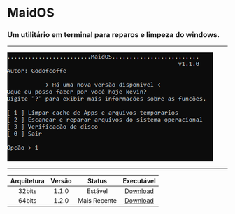 # MaidOS
### Um utilitário em terminal para reparos e limpeza do windows.
***
![screenshot](/.exemplo/TEMPLATE.PNG)
***
Arquitetura | Versão | Status | Executável
:---: | :---: | :---: | :---:
32bits | 1.1.0 | Estável | [Download](https://github.com/Godofcoffe/MaidOS/releases/tag/v1.1.0)
64bits | 1.2.0 | Mais Recente | [Download](https://github.com/Godofcoffe/MaidOS/raw/v1.2.0/MaidOS.exe)

